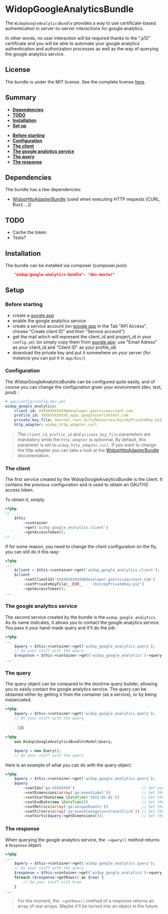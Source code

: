 # WidopGoogleAnalyticsBundle

The `WidopGoogleAnalyticsBundle` provides a way to use certificate-based authentication in server-to-server interactions for google analytics.

In other words, no user interaction will be required thanks to the ".p12" certificate and you will be able to automate your google analytics authentication and authorization processes as well as the way of querying the google analytics service.

License
-------

The bundle is under the MIT license. See the complete license [here](http://github.com/widop/WidopGoogleAnalyticsBundle/blob/master/Resources/meta/LICENSE).


## Summary
* **[Dependencies](#dependencies)**
* **[TODO](#todo)**
* **[Installation](#install)**
* **[Set up](#setup)**
 - **[Before starting](#foreword)**
 - **[Configuration](#conf)**
 - **[The client](#client)**
 - **[The google analytics service](#ga-service)**
 - **[The query](#query)**
 - **[The response](#response)**

## <a name="dependencies"/> Dependencies
The bundle has a few dependencies:
* [WidopHttpAdapterBundle](https://github.com/widop/WidopHttpAdapterBundle) (used when executing HTTP requests [CURL, Buzz ...])

## <a name="todo"/> TODO
* Cache the token
* Tests?

## <a name="install"/> Installation
The bundle can be installed via composer (composer.json):
```json
    "widop/google-analytics-bundle": "dev-master"
```

## <a name="setup"/> Setup
### <a name="foreword"/> Before starting
* create a [google app](http://code.google.com/apis/console)
* enable the google analytics service
* create a service account (on [google app](http://code.google.com/apis/console) in the Tab "API Access", choose "Create client ID" and then "Service account")
* get the mail which will represent the client_id and project_id in your ```config.yml``` (or simply copy them from [google app](http://code.google.com/apis/console): use "Email Adress" as your client_id and "Client ID" as your profile_id)
* download the private key and put it somewhere on your server (for instance you can put it in ```app/bin/```)

### <a name="conf"/> Configuration

The WidopGoogleAnalyticsBundle can be configured quite easily, and of course you can change the configuration given your environment (dev, test, prod) :

```yml
# app/config/config_dev.yml
widop_google_analytics:
    client_id: XXXXXXXXXXXX@developer.gserviceaccount.com
    profile_id: XXXXXXXXXXXX.apps.googleusercontent.com
    private_key_file: %kernel.root_dir%/Resources/bin/myPrivateKey.p12
    http_adapter: widop_http_adapter.curl
```

> The ```client_id```, ```profile_id``` and ```private_key_file``` parameters are mandatory while the ```http_adapter``` is optionnal. By default, this parameter is set to ```widop_http_adapter.curl```. If you want to change the http adapter you can take a look at the [WidopHttpAdapterBundle](https://github.com/widop/WidopHttpAdapterBundle) documentation.

### <a name="client"/> The client
The first service created by the WidopGoogleAnalyticsBundle is the client.
It contains the previous configuration and is used to obtain an OAUTH2 access token.

To obtain it, simply:

```php
<?php
// ...
    $this
        ->container
        ->get('widop_google_analytics.client')
        ->getAccessToken();
// ...
```

If for some reason, you need to change the client configuration on the fly, you can still do it this way:
```php
<?php
...
    $client = $this->container->get('widop_google_analytics.client');
    $client
        ->setClientId('XXXXXXXXXXXX@developer.gserviceaccount.com')
        ->setPrivateKeyFile(__DIR__ . '/bin/myPrivateKey.p12')
        ->getAccessToken();
...
```

### <a name="ga-service"/> The google analytics service
The second service created by the bundle is the ```widop_google_analytics```.
As its name indicates, it allows you to contact the google analytics service.
You pass it your hand-made query and it'll do the job:

```php
<?php
...
    $query = $this->container->get('widop_google_analytics.query');
    // Do your stuff with the query
    $response = $this->container->get('widop_google_analytics')->query($query);
...
```

### <a name="query"/> The query
The query object can be compared to the doctrine query builder, allowing you to easily contact the google analytics service. The query can be obtained either by getting it from the container (as a service), or by being instanciated.

```php
<?php
    $query = $this->container->get('widop_google_analytics.query');
    // Do your stuff with the query
```
> OR

```php
<?php
    use Widop\GoogleAnalyticsBundle\Model\Query;

    $query = new Query();
    // Do your stuff with the query
```

Here is an example of what you can do with the query object:
```php
<?php
    $query = $this->container->get('widop_google_analytics.query');
    $query
        ->setIds('ga:XXXXXXXX')                              // Set your app id
        ->setDimensions(array('ga:eventLabel'))              // Set the dimensions to query
        ->setStartDate(new \DateTime('2012-01-01'))          // Set the start-date parameter
        ->setEndDate(new \DateTime())                        // Set the end-date parameter
        ->setMetrics(array('ga:uniqueEvents'))               // Set the metrics to query
        ->setFilters(array('ga:eventCategory==travelClick')) // Set the filters
        ->setSorts($query->getDimensions());                 // Set the sorting parameters
```

### <a name="response"/> The response
When querying the google analytics service, the ```->query()``` method returns a ```Response``` object.

```php
<?php
...
    $query = $this->container->get('widop_google_analytics.query');
    // Do your stuff with the query
    $response = $this->container->get('widop_google_analytics')->query($query);
    foreach ($response->getRows() as $row) {
        // Do your stuff with $row
    }
...
```

> For the moment, the `->getRows()` method of a response returns an array of *raw* arrays. Maybe it'll be turned into an object in the future.